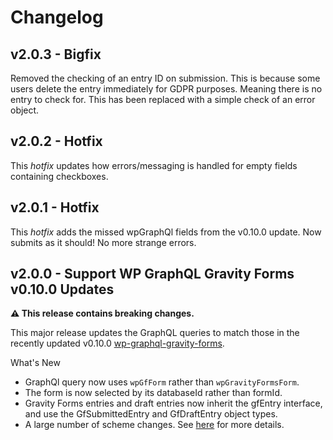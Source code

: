 # Changelog

## v2.0.3 - Bigfix

Removed the checking of an entry ID on submission. This is because some users delete the entry immediately for GDPR purposes. Meaning there is no entry to check for. This has been replaced with a simple check of an error object.

## v2.0.2 - Hotfix

This _hotfix_ updates how errors/messaging is handled for empty fields containing checkboxes.

## v2.0.1 - Hotfix

This _hotfix_ adds the missed wpGraphQl fields from the v0.10.0 update. Now submits as it should! No more strange errors.

## v2.0.0 - Support WP GraphQL Gravity Forms v0.10.0 Updates

**:warning: This release contains breaking changes.**

This major release updates the GraphQL queries to match those in the recently updated v0.10.0 [wp-graphql-gravity-forms](https://github.com/harness-software/wp-graphql-gravity-forms).

What's New

- GraphQl query now uses `wpGfForm` rather than `wpGravityFormsForm`.
- The form is now selected by its databaseId rather than formId.
- Gravity Forms entries and draft entries now inherit the gfEntry interface, and use the GfSubmittedEntry and GfDraftEntry object types.
- A large number of scheme changes. See [here](https://github.com/harness-software/wp-graphql-gravity-forms/releases/tag/v0.10.0) for more details.
